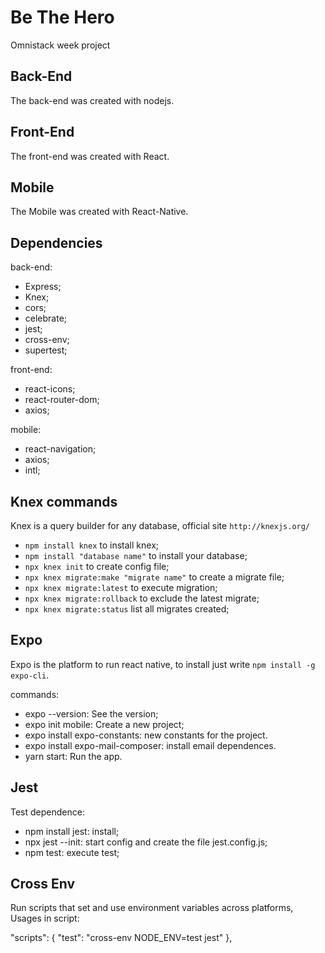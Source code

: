# Be The Hero
Omnistack week project

## Back-End
The back-end was created with nodejs.

## Front-End
The front-end was created with React.

## Mobile
The Mobile was created with React-Native.

## Dependencies
back-end:
- Express;
- Knex;
- cors;
- celebrate; 
- jest;
- cross-env;
- supertest;

front-end:
- react-icons;
- react-router-dom;
- axios;

mobile:
- react-navigation;
- axios;
- intl;

## Knex commands
Knex is a query builder for any database, official site `http://knexjs.org/`

- `npm install knex` to install knex;
- `npm install "database name"` to install your database;
- `npx knex init` to create config file;
- `npx knex migrate:make "migrate name"` to create a migrate file;
- `npx knex migrate:latest` to execute migration;
- `npx knex migrate:rollback` to exclude the latest migrate;
- `npx knex migrate:status` list all migrates created;

## Expo
Expo is the platform to run react native, to install just write `npm install -g expo-cli`.

commands:
- expo --version: See the version;
- expo init mobile: Create a new project;
- expo install expo-constants: new constants for the project.
- expo install expo-mail-composer: install email dependences. 
- yarn start: Run the app.

## Jest
Test dependence:
- npm install jest: install;
- npx jest --init: start config and create the file jest.config.js;
- npm test: execute test;

## Cross Env
Run scripts that set and use environment variables across platforms, 
Usages in script:

"scripts": {
    "test": "cross-env NODE_ENV=test jest"
},


